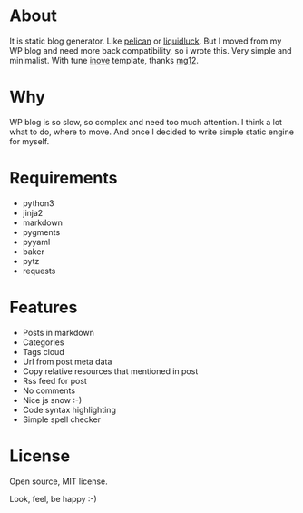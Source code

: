 # About
It is static blog generator. Like [pelican](https://github.com/getpelican/pelican) or [liquidluck](https://github.com/lepture/liquidluck).
But I moved from my WP blog and need more back compatibility, so i wrote this. Very simple and minimalist.
With tune [inove](http://wordpress.org/extend/themes/inove) template, thanks [mg12](http://www.neoease.com/).


# Why
WP blog is so slow, so complex and need too much attention. I think a lot what to do, where to move. And once I decided to write simple static engine for myself.

# Requirements
 * python3
 * jinja2
 * markdown
 * pygments
 * pyyaml
 * baker
 * pytz
 * requests


# Features
 * Posts in markdown
 * Categories
 * Tags cloud
 * Url from post meta data
 * Copy relative resources that mentioned in post
 * Rss feed for post
 * No comments
 * Nice js snow :-)
 * Code syntax highlighting
 * Simple spell checker


# License
Open source, MIT license.

Look, feel, be happy :-)
